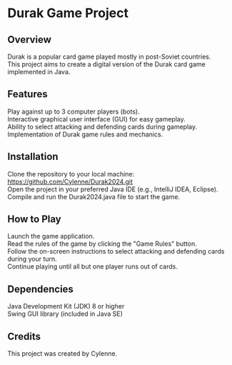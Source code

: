 # Durak Game Project

## Overview
Durak is a popular card game played mostly in post-Soviet countries.  
This project aims to create a digital version of the Durak card game implemented in Java.

## Features
Play against up to 3 computer players (bots).  
Interactive graphical user interface (GUI) for easy gameplay.  
Ability to select attacking and defending cards during gameplay.  
Implementation of Durak game rules and mechanics.  

## Installation
Clone the repository to your local machine: https://github.com/Cylenne/Durak2024.git  
Open the project in your preferred Java IDE (e.g., IntelliJ IDEA, Eclipse).  
Compile and run the Durak2024.java file to start the game.  

## How to Play
Launch the game application.  
Read the rules of the game by clicking the "Game Rules" button.  
Follow the on-screen instructions to select attacking and defending cards during your turn.  
Continue playing until all but one player runs out of cards.  

## Dependencies
Java Development Kit (JDK) 8 or higher  
Swing GUI library (included in Java SE)

## Credits
This project was created by Cylenne.